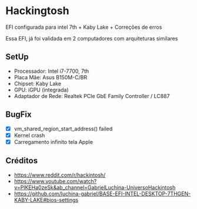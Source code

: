 # Hackingtosh
EFI configurada para intel 7th + Kaby Lake + Correções de erros

Essa EFI, já foi validada em 2 computadores com arquiteturas similares

## SetUp

- Processador: Intel i7-7700, 7th
- Placa Mãe:	Asus B150M-C/BR
- Chipset: Kaby Lake
- GPU: iGPU (integrada)
- Adaptador de Rede:	Realtek PCIe GbE Family Controller / LC887

## BugFix
- [x] vm_shared_region_start_address() failed
- [x] Kernel crash
- [x] Carregamento infinito tela Apple

## Créditos 

- https://www.reddit.com/r/hackintosh/
- https://www.youtube.com/watch?v=PlKEHa0zeSk&ab_channel=GabrielLuchina-UniversoHackintosh
- https://github.com/luchina-gabriel/BASE-EFI-INTEL-DESKTOP-7THGEN-KABY-LAKE#bios-settings
